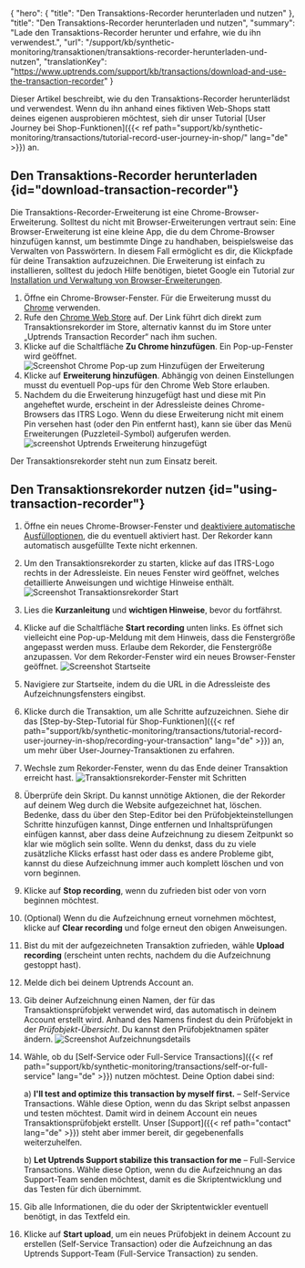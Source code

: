 {
  "hero": {
    "title": "Den Transaktions-Recorder herunterladen und nutzen"
  },
  "title": "Den Transaktions-Recorder herunterladen und nutzen",
  "summary": "Lade den Transaktions-Recorder herunter und erfahre, wie du ihn verwendest.",
  "url": "/support/kb/synthetic-monitoring/transaktionen/transaktions-recorder-herunterladen-und-nutzen",
  "translationKey": "https://www.uptrends.com/support/kb/transactions/download-and-use-the-transaction-recorder"
}

Dieser Artikel beschreibt, wie du den Transaktions-Recorder herunterlädst und verwendest.
Wenn du ihn anhand eines fiktiven Web-Shops statt deines eigenen ausprobieren möchtest, sieh dir unser Tutorial [User Journey bei Shop-Funktionen]({{< ref path="support/kb/synthetic-monitoring/transactions/tutorial-record-user-journey-in-shop/" lang="de" >}}) an.

## Den Transaktions-Recorder herunterladen {id="download-transaction-recorder"}

Die Transaktions-Recorder-Erweiterung ist eine Chrome-Browser-Erweiterung. Solltest du nicht mit Browser-Erweiterungen vertraut sein: Eine Browser-Erweiterung ist eine kleine App, die du dem Chrome-Browser hinzufügen kannst, um bestimmte Dinge zu handhaben, beispielsweise das Verwalten von Passwörtern. In diesem Fall ermöglicht es dir, die Klickpfade für deine Transaktion aufzuzeichnen. Die Erweiterung ist einfach zu installieren, solltest du jedoch Hilfe benötigen, bietet Google ein Tutorial zur [Installation und Verwaltung von Browser-Erweiterungen](https://support.google.com/chrome_webstore/answer/2664769?hl=en).

1.  Öffne ein Chrome-Browser-Fenster. Für die Erweiterung musst du [Chrome](https://www.google.com/intl/en/chrome/) verwenden.
2.  Rufe den [Chrome Web Store](https://chrome.google.com/webstore/detail/uptrends-transaction-reco/pbglkhekcljpmhpaeckglhfpenefpjgo) auf. Der Link führt dich direkt zum Transaktionsrekorder im Store, alternativ kannst du im Store unter „Uptrends Transaction Recorder“ nach ihm suchen.
3.  Klicke auf die Schaltfläche **Zu Chrome hinzufügen**. Ein Pop-up-Fenster wird geöffnet.
![Screenshot Chrome Pop-up zum Hinzufügen der Erweiterung](/img/content/scr_transactionrecorder-chrome-extension-popup.min.png)
4.  Klicke auf **Erweiterung hinzufügen**. Abhängig von deinen Einstellungen musst du eventuell Pop-ups für den Chrome Web Store erlauben.
5.  Nachdem du die Erweiterung hinzugefügt hast und diese mit Pin angeheftet wurde, erscheint in der Adressleiste deines Chrome-Browsers das ITRS Logo. Wenn du diese Erweiterung nicht mit einem Pin versehen hast (oder den Pin entfernt hast), kann sie über das Menü Erweiterungen (Puzzleteil-Symbol) aufgerufen werden.
![screenshot Uptrends Erweiterung hinzugefügt](/img/content/scr_transactionrecorder-chrome-extension-icon.min.png)

Der Transaktionsrekorder steht nun zum Einsatz bereit.

## Den Transaktionsrekorder nutzen {id="using-transaction-recorder"}

1. Öffne ein neues Chrome-Browser-Fenster und [deaktiviere automatische Ausfülloptionen](https://support.boldbrush.com/faso-account-login/disable-clear-autofill-in-browser), die du eventuell aktiviert hast. Der Rekorder kann automatisch ausgefüllte Texte nicht erkennen.
2. Um den Transaktionsrekorder zu starten, klicke auf das ITRS-Logo rechts in der Adressleiste.
   Ein neues Fenster wird geöffnet, welches detaillierte Anweisungen und wichtige Hinweise enthält.
![Screenshot Transaktionsrekorder Start](/img/content/scr_transaction-recorder-start.min.png)
2.  Lies die **Kurzanleitung** und **wichtigen Hinweise**, bevor du fortfährst.
3.  Klicke auf die Schaltfläche **Start recording** unten links.
    Es öffnet sich vielleicht eine Pop-up-Meldung mit dem Hinweis, dass die Fenstergröße angepasst werden muss. Erlaube dem Rekorder, die Fenstergröße anzupassen.
    Vor dem Rekorder-Fenster wird ein neues Browser-Fenster geöffnet.
![Screenshot Startseite](/img/content/scr_transactions-REC-Start-page_040824.min.png)
4.  Navigiere zur Startseite, indem du die URL in die Adressleiste des Aufzeichnungsfensters eingibst.
5.  Klicke durch die Transaktion, um alle Schritte aufzuzeichnen. Siehe dir das [Step-by-Step-Tutorial für Shop-Funktionen]({{< ref path="support/kb/synthetic-monitoring/transactions/tutorial-record-user-journey-in-shop/recording-your-transaction" lang="de" >}}) an, um mehr über User-Journey-Transaktionen zu erfahren.
6.  Wechsle zum Rekorder-Fenster, wenn du das Ende deiner Transaktion erreicht hast.
![Transaktionsrekorder-Fenster mit Schritten](/img/content/scr_transaction-recorder-with-steps.min.png)
7.  Überprüfe dein Skript.
    Du kannst unnötige Aktionen, die der Rekorder auf deinem Weg durch die Website aufgezeichnet hat, löschen. Bedenke, dass du über den Step-Editor bei den Prüfobjekteinstellungen Schritte hinzufügen kannst, Dinge entfernen und Inhaltsprüfungen einfügen kannst, aber dass deine Aufzeichnung zu diesem Zeitpunkt so klar wie möglich sein sollte. Wenn du denkst, dass du zu viele zusätzliche Klicks erfasst hast oder dass es andere Probleme gibt, kannst du diese Aufzeichnung immer auch komplett löschen und von vorn beginnen.
8.  Klicke auf **Stop recording**, wenn du zufrieden bist oder von vorn beginnen möchtest.
9. (Optional) Wenn du die Aufzeichnung erneut vornehmen möchtest, klicke auf **Clear recording** und folge erneut den obigen Anweisungen.
10. Bist du mit der aufgezeichneten Transaktion zufrieden, wähle **Upload recording** (erscheint unten rechts, nachdem du die Aufzeichnung gestoppt hast).
11. Melde dich bei deinem Uptrends Account an.
12. Gib deiner Aufzeichnung einen Namen, der für das Transaktionsprüfobjekt verwendet wird, das automatisch in deinem Account erstellt wird. Anhand des Namens findest du dein Prüfobjekt in der *Prüfobjekt-Übersicht*. Du kannst den Prüfobjektnamen später ändern.
![Screenshot Aufzeichnungsdetails](/img/content/scr_transaction-upload.min.png)
13. Wähle, ob du [Self-Service oder Full-Service Transactions]({{< ref path="support/kb/synthetic-monitoring/transactions/self-or-full-service" lang="de" >}}) nutzen möchtest. Deine Option dabei sind:
    
    a) **I'll test and optimize this transaction by myself first.** – Self-Service Transactions. Wähle diese Option, wenn du das Skript selbst anpassen und testen möchtest. Damit wird in deinem Account ein neues Transaktionsprüfobjekt erstellt. Unser [Support]({{< ref path="contact" lang="de" >}}) steht aber immer bereit, dir gegebenenfalls weiterzuhelfen.
    
    b) **Let Uptrends Support stabilize this transaction for me** – Full-Service Transactions. Wähle diese Option, wenn du die Aufzeichnung an das Support-Team senden möchtest, damit es die Skriptentwicklung und das Testen für dich übernimmt.

13. Gib alle Informationen, die du oder der Skriptentwickler eventuell benötigt, in das Textfeld ein.
14. Klicke auf **Start upload**, um ein neues Prüfobjekt in deinem Account zu erstellen (Self-Service Transaction) oder die Aufzeichnung an das Uptrends Support-Team (Full-Service Transaction) zu senden.

